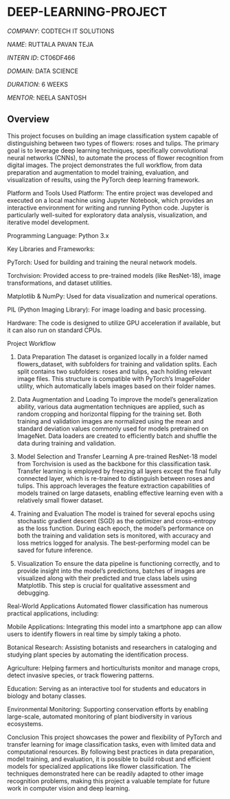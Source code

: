 # DEEP-LEARNING-PROJECT

*COMPANY*: CODTECH IT SOLUTIONS

*NAME*: RUTTALA PAVAN TEJA

*INTERN ID*: CT06DF466

*DOMAIN*: DATA SCIENCE

*DURATION*: 6 WEEKS

*MENTOR*: NEELA SANTOSH

## Overview
This project focuses on building an image classification system capable of distinguishing between two types of flowers: roses and tulips. The primary goal is to leverage deep learning techniques, specifically convolutional neural networks (CNNs), to automate the process of flower recognition from digital images. The project demonstrates the full workflow, from data preparation and augmentation to model training, evaluation, and visualization of results, using the PyTorch deep learning framework.

Platform and Tools Used
Platform:
The entire project was developed and executed on a local machine using Jupyter Notebook, which provides an interactive environment for writing and running Python code. Jupyter is particularly well-suited for exploratory data analysis, visualization, and iterative model development.

Programming Language:
Python 3.x

Key Libraries and Frameworks:

PyTorch: Used for building and training the neural network models.

Torchvision: Provided access to pre-trained models (like ResNet-18), image transformations, and dataset utilities.

Matplotlib & NumPy: Used for data visualization and numerical operations.

PIL (Python Imaging Library): For image loading and basic processing.

Hardware:
The code is designed to utilize GPU acceleration if available, but it can also run on standard CPUs.

Project Workflow
1. Data Preparation
The dataset is organized locally in a folder named flowers_dataset, with subfolders for training and validation splits. Each split contains two subfolders: roses and tulips, each holding relevant image files. This structure is compatible with PyTorch’s ImageFolder utility, which automatically labels images based on their folder names.

2. Data Augmentation and Loading
To improve the model’s generalization ability, various data augmentation techniques are applied, such as random cropping and horizontal flipping for the training set. Both training and validation images are normalized using the mean and standard deviation values commonly used for models pretrained on ImageNet. Data loaders are created to efficiently batch and shuffle the data during training and validation.

3. Model Selection and Transfer Learning
A pre-trained ResNet-18 model from Torchvision is used as the backbone for this classification task. Transfer learning is employed by freezing all layers except the final fully connected layer, which is re-trained to distinguish between roses and tulips. This approach leverages the feature extraction capabilities of models trained on large datasets, enabling effective learning even with a relatively small flower dataset.

4. Training and Evaluation
The model is trained for several epochs using stochastic gradient descent (SGD) as the optimizer and cross-entropy as the loss function. During each epoch, the model’s performance on both the training and validation sets is monitored, with accuracy and loss metrics logged for analysis. The best-performing model can be saved for future inference.

5. Visualization
To ensure the data pipeline is functioning correctly, and to provide insight into the model’s predictions, batches of images are visualized along with their predicted and true class labels using Matplotlib. This step is crucial for qualitative assessment and debugging.

Real-World Applications
Automated flower classification has numerous practical applications, including:

Mobile Applications:
Integrating this model into a smartphone app can allow users to identify flowers in real time by simply taking a photo.

Botanical Research:
Assisting botanists and researchers in cataloging and studying plant species by automating the identification process.

Agriculture:
Helping farmers and horticulturists monitor and manage crops, detect invasive species, or track flowering patterns.

Education:
Serving as an interactive tool for students and educators in biology and botany classes.

Environmental Monitoring:
Supporting conservation efforts by enabling large-scale, automated monitoring of plant biodiversity in various ecosystems.

Conclusion
This project showcases the power and flexibility of PyTorch and transfer learning for image classification tasks, even with limited data and computational resources. By following best practices in data preparation, model training, and evaluation, it is possible to build robust and efficient models for specialized applications like flower classification. The techniques demonstrated here can be readily adapted to other image recognition problems, making this project a valuable template for future work in computer vision and deep learning.

